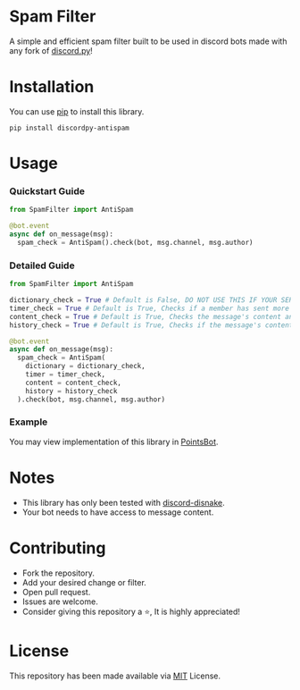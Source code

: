 # Spam Filter
A simple and efficient spam filter built to be used in discord bots made with any fork of [discord.py](https://github.com/Rapptz/discord.py)!

# Installation
You can use [pip](https://pip.pypa.io/en/stable/) to install this library.
```
pip install discordpy-antispam
```

# Usage
### Quickstart Guide
```py
from SpamFilter import AntiSpam

@bot.event
async def on_message(msg):
  spam_check = AntiSpam().check(bot, msg.channel, msg.author)
```

### Detailed Guide
```py
from SpamFilter import AntiSpam

dictionary_check = True # Default is False, DO NOT USE THIS IF YOUR SERVER IS MULTI-LINGUAL, Checks if any word in the message is present in english dictionary.
timer_check = True # Default is True, Checks if a member has sent more than 5 messages within 15 seconds, if yes, 6th message is marked as spam.
content_check = True # Default is True, Checks the message's content and if a letter whose occurance in the content is highest covers more than 85% of the content, it marks the message as spam.
history_check = True # Default is True, Checks if the message's content is duplicate of the previous message.

@bot.event
async def on_message(msg):
  spam_check = AntiSpam(
    dictionary = dictionary_check,
    timer = timer_check,
    content = content_check,
    history = history_check
  ).check(bot, msg.channel, msg.author)
```

### Example
You may view implementation of this library in [PointsBot](https://github.com/DorianAarno/PointsBot).

# Notes
* This library has only been tested with [discord-disnake](https://pypi.org/project/discord-disnake/).
* Your bot needs to have access to message content.

# Contributing
* Fork the repository.
* Add your desired change or filter.
* Open pull request.
* Issues are welcome.
* Consider giving this repository a ⭐, It is highly appreciated!

# License
This repository has been made available via [MIT](https://github.com/DorianAarno/SpamFilter/blob/main/LICENSE) License.
